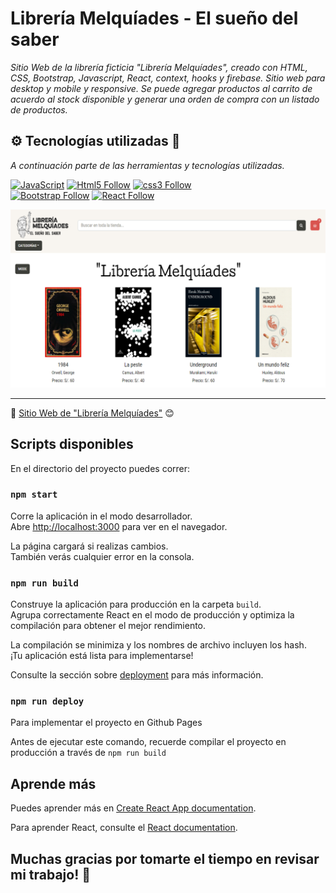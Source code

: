 # Librería Melquíades - El sueño del saber

_Sitio Web de la librería ficticia "Librería Melquíades", creado con HTML, CSS, Bootstrap, Javascript, React, context, hooks y firebase. Sitio web para desktop y mobile y responsive. Se puede agregar productos al carrito de acuerdo al stock disponible y generar una orden de compra con un listado de productos._

## ⚙️ Tecnologías utilizadas 🚀

_A continuación parte de las herramientas y tecnologías utilizadas._

[![JavaScript](https://img.shields.io/badge/JavaScript-F7DF1E?style=for-the-badge&logo=javascript&logoColor=white&labelColor=101010)](#)
[![Html5 Follow](https://img.shields.io/badge/HTML5-E34F26?style=for-the-badge&logo=html5&logoColor=white&labelColor=101010)](#)
[![css3 Follow](https://img.shields.io/badge/CSS3-1572B6?style=for-the-badge&logo=css3&logoColor=white&labelColor=101010)](#)
</br>
[![Bootstrap Follow](https://img.shields.io/badge/Bootstrap-563D7C?style=for-the-badge&logo=bootstrap&logoColor=white&labelColor=101010)](#)
[![React Follow](https://img.shields.io/badge/React.Js-1572B6?style=for-the-badge&logo=react&logoColor=white&labelColor=101010)](#)
</br>

![Maquetado](https://github.com/iwill88/Libreria-Melquiades/blob/master/public/assets/Portada-GitHub.png)

---
📌 [Sitio Web de "Librería Melquíades"](https://iwill88.github.io/Bodega-Castaneda_Website/) 😊

## Scripts disponibles

En el directorio del proyecto puedes correr:

### `npm start`

Corre la aplicación in el modo desarrollador.\
Abre [http://localhost:3000](http://localhost:3000) para ver en el navegador.

La página cargará si realizas cambios.\
También verás cualquier error en la consola.


### `npm run build`

Construye la aplicación para producción en la carpeta `build`. \
Agrupa correctamente React en el modo de producción y optimiza la compilación para obtener el mejor rendimiento.

La compilación se minimiza y los nombres de archivo incluyen los hash. \
¡Tu aplicación está lista para implementarse!

Consulte la sección sobre [deployment](https://facebook.github.io/create-react-app/docs/deployment) para más información.

### `npm run deploy`

Para implementar el proyecto en Github Pages

Antes de ejecutar este comando, recuerde compilar el proyecto en producción a través de `npm run build`


## Aprende más

Puedes aprender más en [Create React App documentation](https://facebook.github.io/create-react-app/docs/getting-started).

Para aprender React, consulte el [React documentation](https://reactjs.org/).

## Muchas gracias por tomarte el tiempo en revisar mi trabajo! 🎁

